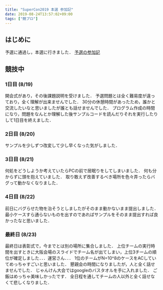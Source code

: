```yaml
---
title: "SuperCon2019 本選 参加記"
date: 2019-08-24T13:57:02+09:00
tags: ["競プロ"]
---
```

## はじめに

予選に通過し，本選に行きました．
[予選の参加記](../supercon2019_qual)

## 競技中

### 1日目 (8/19)

開会式があり，その後課題説明を受けました．
予選問題とは全く難易度が違っており，全く理解が出来ませんでした．
30分の休憩時間があったため，誰かと交流したいなと思いましたが誰とも話せませんでした．
プログラム作成の時間になり，問題をなんとか理解した後サンプルコードを読んだりそれを実行したりして1日目を終えました．

### 2日目 (8/20)

サンプルを少しずつ改変して少し早くなった気がしました．

### 3日目 (8/21)

何処をどうしようか考えていたらPCの前で居眠りをしてしまいました．
何も分からずに頭を抱えていました．
取り敢えず改善するべき場所を色々弄ったらバグって動かなくなりました．

### 4日目 (8/22)

前日にバグらせた物を治そうとしましたがそのまま動かないまま提出しました．
最小ケースすら通らないものを出すのであればサンプルをそのまま提出すれば良かったなと思いました．

### 最終日 (8/23)

最終日は表彰式で，今までとは別の場所に集合しました．
上位チームの実行時間を出すときに大阪会場のスライドでチーム名が出てしまい，上位3チームの順位が確定しました．．．運営さん．．．
1位のチームがN=10^8のケースをACしていてめっちゃすごいと思いました．
懇親会の時間になりましたが，人と全く話せませんでした．
じゃんけん大会ではgoogleのバスタオルを手に入れました．
ご飯はめっちゃ美味しかったです．
全日程を通してチームの人以外と全く話せなくて悲しくなりました．
